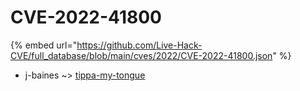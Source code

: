 # CVE-2022-41800
{% embed url="https://github.com/Live-Hack-CVE/full_database/blob/main/cves/2022/CVE-2022-41800.json" %}

* j-baines ~> [tippa-my-tongue](https://www.alice-snow.ru/2022/database/cve-2022-41800/tippa-my-tongue-j-baines)